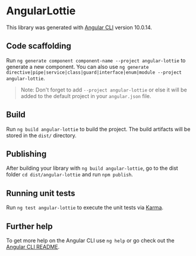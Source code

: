 # AngularLottie

This library was generated with [Angular CLI](https://github.com/angular/angular-cli) version 10.0.14.

## Code scaffolding

Run `ng generate component component-name --project angular-lottie` to generate a new component. You can also use `ng generate directive|pipe|service|class|guard|interface|enum|module --project angular-lottie`.
> Note: Don't forget to add `--project angular-lottie` or else it will be added to the default project in your `angular.json` file. 

## Build

Run `ng build angular-lottie` to build the project. The build artifacts will be stored in the `dist/` directory.

## Publishing

After building your library with `ng build angular-lottie`, go to the dist folder `cd dist/angular-lottie` and run `npm publish`.

## Running unit tests

Run `ng test angular-lottie` to execute the unit tests via [Karma](https://karma-runner.github.io).

## Further help

To get more help on the Angular CLI use `ng help` or go check out the [Angular CLI README](https://github.com/angular/angular-cli/blob/master/README.md).
